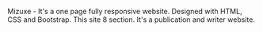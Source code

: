 Mizuxe - It's a one page fully responsive website. Designed with HTML, CSS and Bootstrap. This site 8 section. It's a publication and writer website.
